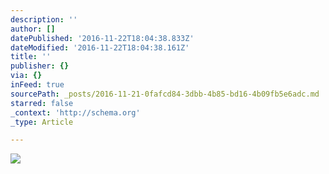 ```yaml
---
description: ''
author: []
datePublished: '2016-11-22T18:04:38.833Z'
dateModified: '2016-11-22T18:04:38.161Z'
title: ''
publisher: {}
via: {}
inFeed: true
sourcePath: _posts/2016-11-21-0fafcd84-3dbb-4b85-bd16-4b09fb5e6adc.md
starred: false
_context: 'http://schema.org'
_type: Article

---
```

![](https://the-grid-user-content.s3-us-west-2.amazonaws.com/fbee15c2-1f01-4a2d-899f-b54915d8cb4a.jpg)